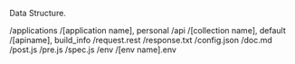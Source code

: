 Data Structure.

/applications
    /[application name], personal 
        /api
            /[collection name], default
                /[apiname], build_info
                    /request.rest
                    /response.txt
                    /config.json
                    /doc.md
                    /post.js
                    /pre.js
                    /spec.js
        /env
            /[env name].env
